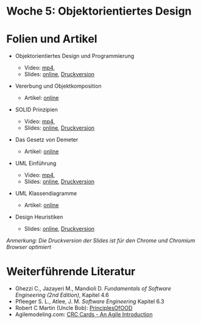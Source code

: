 # Woche 5: Objektorientiertes Design

# Folien und Artikel

* Objektorientiertes Design und Programmierung
    * Video:  [mp4](https://drive.switch.ch/index.php/s/eJBmEDAAkhwTUO1),  
    * Slides: [online](./slides/oo-design.html), [Druckversion](./slides/oo-design.html?print-pdf)

* Vererbung und Objektkomposition
    * Artikel: [online](./articles/oo-composition-vs-inheritance.html)

* SOLID Prinzipien
    * Video:  [mp4](https://drive.switch.ch/index.php/s/QSMeFeYbs7Hpfky),  
    * Slides: [online](./slides/oo-solid.html), [Druckversion](./slides/oo-solid.html?print-pdf)

* Das Gesetz von Demeter
    * Artikel: [online](http://prinzipien-der-softwaretechnik.blogspot.com/2013/06/das-gesetz-von-demeter.html)

* UML Einführung
    * Video:  [mp4](https://drive.switch.ch/index.php/s/Was9xtou8E5cHvH),  
    * Slides: [online](./slides/uml-static.html), [Druckversion](./slides/uml-static?print-pdf)

* UML Klassendiagramme
    * Artikel: [online](https://www.ibm.com/developerworks/rational/library/content/RationalEdge/sep04/bell/)

* Design Heuristiken
    * Slides: [online](./slides/oo-design-heuristics.html), [Druckversion](./slides/oo-design-heuristics?print-pdf)


*Anmerkung: Die Druckversion der Slides ist für den Chrome und Chromium Browser optimiert*


# Weiterführende Literatur
* Ghezzi C., Jazayeri M., Mandioli D. *Fundamentals of Software Engineering (2nd Edition)*, Kapitel 4.6
* Pfleeger S. L., Atlee, J. M. *Software Engineering* Kapitel 6.3
* Robert C Martin (Uncle Bob): [PrinciplesOfOOD](http://butunclebob.com/ArticleS.UncleBob.PrinciplesOfOod)
* Agilemodeling.com: [CRC Cards - An Agile Introduction](http://www.agilemodeling.com/artifacts/crcModel.htm)